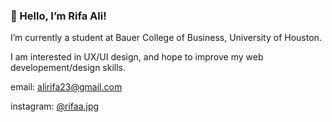 ### :wave: Hello, I’m Rifa Ali!

I’m currently a student at Bauer College of Business, University of Houston.

I am interested in UX/UI design, and hope to improve my web developement/design skills.

email: alirifa23@gmail.com

instagram: [@rifaa.jpg](https://www.instagram.com/rifaa.jpg/)

